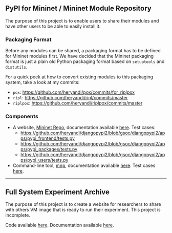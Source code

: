 ## PyPI for Mininet / Mininet Module Repository
The purpose of this project is to enable users to share their modules and have other users to be able to easily install it.

### Packaging Format
Before any modules can be shared, a packaging format has to be defined for Mininet modules first. We have decided that the Mininet packaging format is just a plain old Python packaging format based on `setuptools` and `distutils`.

For a quick peek at how to convert existing modules to this packaging system, take a look at my commits:
- `pox`: https://github.com/heryandi/pox/commits/for_riplpox
- `ripl`: https://github.com/heryandi/ripl/commits/master
- `riplpox`: https://github.com/heryandi/riplpox/commits/master


### Components
- A website, [Mininet Repo](https://github.com/heryandi/djangopypi2), documentation available [here](https://github.com/heryandi/gsoc2013-onl-mininet/wiki/Mininet-Repo-Docs). Test cases:
  - https://github.com/heryandi/djangopypi2/blob/gsoc/djangopypi2/apps/pypi_frontend/tests.py
  - https://github.com/heryandi/djangopypi2/blob/gsoc/djangopypi2/apps/pypi_packages/tests.py
  - https://github.com/heryandi/djangopypi2/blob/gsoc/djangopypi2/apps/pypi_users/tests.py
- Command-line tool, [mnp](https://github.com/heryandi/mnp), documentation available [here](https://github.com/heryandi/gsoc2013-onl-mininet/wiki/mnp:-Mininet-Packaging-Tools-Docs). Test cases [here](https://github.com/heryandi/mnp/tree/master/mnp/test).

---

## Full System Experiment Archive
The purpose of this project is to create a website for researchers to share with others VM image that is ready to run their experiment. This project is incomplete.

Code available [here](https://github.com/heryandi/experiment_repo).
Documentation available [here](https://github.com/heryandi/gsoc2013-onl-mininet/wiki/Experiment-Repo-Docs).